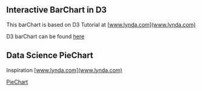 ## Interactive BarChart in D3

This barChart is based on D3 Tutorial at [www.lynda.com](www.lynda.com)

D3 barChart can be found [here](http://bl.ocks.org/gnanapriyav/af363a199020443ee437)

## Data Science PieChart

Inspiration [www.lynda.com](www.lynda.com)

[PieChart](http://bl.ocks.org/gnanapriyav/ad7945472af9912175ec)